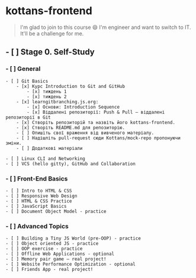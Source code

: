 # kottans-frontend
>I'm glad to join to this course :smile: I'm engineer and want to switch to IT. It'll be a challenge for me.

## - [ ] Stage 0. Self-Study
### - [ ] General
    - [ ] Git Basics
        - [x] Курс Introduction to Git and GitHub
            - [x] тиждень 1
            - [x] тиждень 2
        - [x] learngitbranching.js.org:
            - [x] Основи: Introduction Sequence
            - [x] Віддалені репозиторії: Push & Pull – віддалені репозиторії в Git
        - [x] Створіть репозиторій та назвіть його kottans-frontend.
        - [x] Створіть README.md для репозиторію.
        - [ ] Опишіть свої враження від вивченого матеріалу.
        - [ ] Надішліть pull-request сюди Kottans/mock-repo пропонуючи зміни.
        - [ ] Додаткові матеріали

    - [ ] Linux CLI and Networking
    - [ ] VCS (hello gitty), GitHub and Collaboration
### - [ ] Front-End Basics
    - [ ] Intro to HTML & CSS
    - [ ] Responsive Web Design
    - [ ] HTML & CSS Practice
    - [ ] JavaScript Basics
    - [ ] Document Object Model - practice
### - [ ] Advanced Topics
    - [ ] Building a Tiny JS World (pre-OOP) - practice
    - [ ] Object oriented JS - practice
    - [ ] OOP exercise - practice
    - [ ] Offline Web Applications - optional
    - [ ] Memory pair game — real project!
    - [ ] Website Performance Optimization - optional
    - [ ] Friends App - real project!

 

